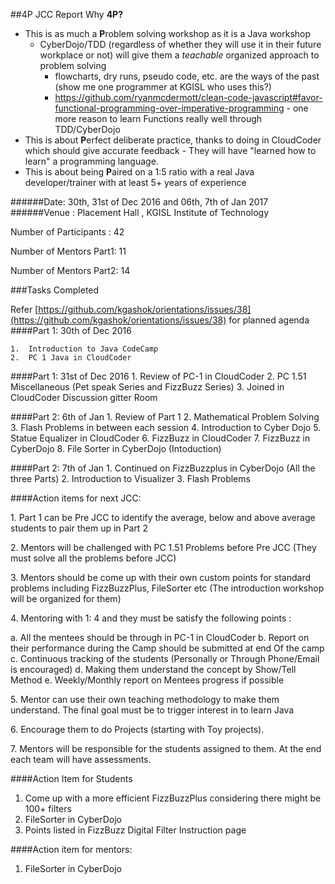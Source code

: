 ##4P JCC Report
Why **4P?**
 
- This is as much a **P**roblem solving workshop as it is a Java workshop
     - CyberDojo/TDD (regardless of whether they will use it in their future workplace or not) will give them a _teachable_ organized approach to problem solving 
        - flowcharts, dry runs, pseudo code, etc. are the ways of the past (show me one programmer at KGISL who uses this?)
        - https://github.com/ryanmcdermott/clean-code-javascript#favor-functional-programming-over-imperative-programming - one more reason to learn Functions really well through TDD/CyberDojo
- This is about **P**erfect deliberate practice, thanks to doing in CloudCoder which should give accurate feedback 
        - They will have "learned how to learn" a programming language. 
- This is about being **P**aired on a 1:5 ratio with a real Java developer/trainer  with at least 5+ years of experience

######Date: 30th, 31st of Dec 2016 and 06th, 7th of Jan 2017
######Venue : Placement Hall , KGISL Institute of Technology

<p>Number of Participants  : 42</p>
<p>Number of Mentors Part1: 11</p> 
<p>Number of Mentors Part2: 14</p> 

###Tasks Completed 

Refer [https://github.com/kgashok/orientations/issues/38](https://github.com/kgashok/orientations/issues/38) for planned agenda
####Part 1: 30th of Dec 2016

	1.	Introduction to Java CodeCamp
	2.	PC 1 Java in CloudCoder

####Part 1: 31st of Dec 2016
	1.	Review of PC-1 in CloudCoder
	2.	PC 1.51 Miscellaneous (Pet speak Series and FizzBuzz Series)
	3.	Joined in CloudCoder Discussion gitter Room


####Part 2: 6th of Jan
	1.	Review of Part 1
	2.	Mathematical Problem Solving
	3.	Flash Problems in between each session
	4.	Introduction to Cyber Dojo
	5.	Statue Equalizer in CloudCoder 
	6.	FizzBuzz in CloudCoder
	7.	FizzBuzz in CyberDojo
	8.	File Sorter in CyberDojo (Intoduction)

####Part 2: 7th of Jan
	1.	Continued on FizzBuzzplus in CyberDojo (All the three Parts)
	2.	Introduction to Visualizer
	3.	Flash Problems


####Action items for next JCC:

<p>1.	Part 1 can be Pre JCC to identify the average, below and above average students to pair them up in Part 2</p>

<p>2.	Mentors will be challenged with PC 1.51 Problems  before Pre JCC  (They must solve all the problems before JCC)</p>

<p>3.	Mentors should be come up with their own custom points for standard problems including FizzBuzzPlus, FileSorter etc (The introduction workshop will be organized for them)</p>

<p>4.	Mentoring with 1: 4 and they must be satisfy the following points :</p>
	a.	All the mentees should be through in PC-1 in CloudCoder
	b.	Report on their performance during the Camp should be submitted at end Of the camp
	c.	Continuous tracking of the students (Personally or Through Phone/Email is encouraged)
	d.	Making them understand the concept by Show/Tell Method
	e.	Weekly/Monthly report on Mentees progress if possible

<p>5.	Mentor can use their own teaching methodology to make them understand. The final goal must be to trigger interest in to learn Java</p>
<p>6.	Encourage them to do Projects (starting with Toy projects).  </p>
<p>7.	Mentors will be responsible for the students assigned to them.  At the end each team will have assessments.</p>


####Action Item for Students

1. Come up with a more efficient FizzBuzzPlus considering there might be 100+ filters
2. FileSorter in CyberDojo
3. Points listed in FizzBuzz Digital Filter Instruction page

####Action item for mentors: 

1. FileSorter in CyberDojo
